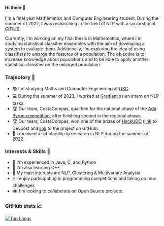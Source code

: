 #### Hi there 👋

I'm a final year Mathematics and Computer Engineering student. During the summer of 2022, I was researching in the field of NLP with a scolarship at [CiTIUS](https://citius.gal/).

Currently, I'm working on my final thesis in Mathematics, where I'm studying statistical classifier ensembles with the aim of developing a system to evaluate them. Additionally, I'm exploring the idea of using classifiers to enlarge the features of a population. The objective is to increase knowledge about populations and to be able to apply another statistical classifier on the enlarged population.

### Trajectory :briefcase:
 - :books: I'm studying Maths and Computer Engineering at [USC](https://www.usc.gal/es/estudios/grados/ingenieria-arquitectura/doble-grado-ingenieria-informatica-matematicas).
 - :computer: During the summer of 2023, I worked at [Gradiant](https://github.com/Gradiant) as an intern on NLP tasks.
 - :trophy: Our team, CostaCompas, qualified for the national phase of the [Ada Byron competition](https://ada-byron.es/), after finishing second in the regional phase.
 - :trophy: Our team, CostaCompas, won one of the prizes of [HackUDC](https://hackudc.gpul.org/) ([link](https://devpost.com/software/costacompas?ref_content=user-portfolio&ref_feature=in_progress) to Devpost and [link](https://github.com/CastilloDel/costaCompas) to the project on GitHub).
 - :rocket: I received a scholarship to research in NLP during the summer of 2022.

### Interests & Skills :mag_right:

 - :speech_balloon: I'm experienced in Java, C, and Python
 - :baby: I'm also learning C++.
 - :dart: My main interests are NLP, Clustering & Multivariate Analysis
 - :zap: I enjoy participating in programming competitions and taking on new challenges
 - :family: I'm looking to collaborate on Open Source projects.

### GitHub stats :chart_with_upwards_trend: 

[![Top Langs](https://github-readme-stats.vercel.app/api/top-langs/?username=antongomez&layout=compact&theme=highcontrast&size_weight=0.5&count_weight=0.5&langs_count=7)](https://github.com/anuraghazra/github-readme-stats)
